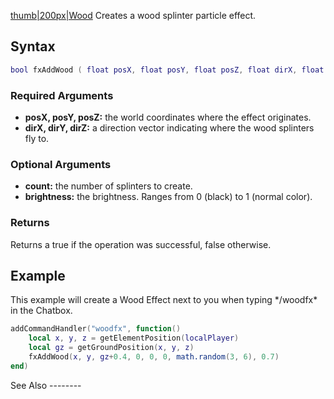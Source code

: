[thumb|200px|Wood](/docs/Image:Fxwood.png.md "wikilink") Creates a wood splinter particle effect.

Syntax
------

``` lua
bool fxAddWood ( float posX, float posY, float posZ, float dirX, float dirY, float dirZ, [int count=1, float brightness=1.0] )
```

### Required Arguments

-   **posX, posY, posZ:** the world coordinates where the effect originates.
-   **dirX, dirY, dirZ:** a direction vector indicating where the wood splinters fly to.

### Optional Arguments

-   **count:** the number of splinters to create.
-   **brightness:** the brightness. Ranges from 0 (black) to 1 (normal color).

### Returns

Returns a true if the operation was successful, false otherwise.

Example
-------

<section name="Client" class="client" show="true">
This example will create a Wood Effect next to you when typing */woodfx* in the Chatbox.

``` lua
addCommandHandler("woodfx", function()
    local x, y, z = getElementPosition(localPlayer)
    local gz = getGroundPosition(x, y, z)
    fxAddWood(x, y, gz+0.4, 0, 0, 0, math.random(3, 6), 0.7)
end)
```

</section>
See Also
--------
